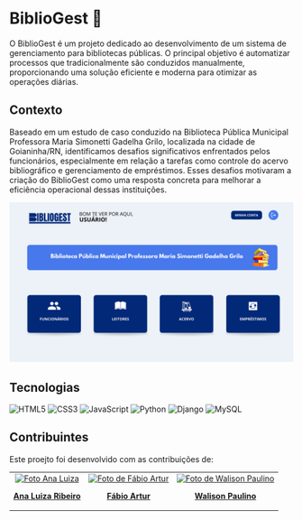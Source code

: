 # BiblioGest 📘

O BiblioGest é um projeto dedicado ao desenvolvimento de um sistema de gerenciamento para bibliotecas públicas. O principal objetivo é automatizar processos que tradicionalmente são conduzidos manualmente, proporcionando uma solução eficiente e moderna para otimizar as operações diárias.

## Contexto
Baseado em um estudo de caso conduzido na Biblioteca Pública Municipal Professora Maria Simonetti Gadelha Grilo, localizada na cidade de Goianinha/RN, identificamos desafios significativos enfrentados pelos funcionários, especialmente em relação a tarefas como controle do acervo bibliográfico e gerenciamento de empréstimos. Esses desafios motivaram a criação do BiblioGest como uma resposta concreta para melhorar a eficiência operacional dessas instituições.

<img src="static/img/printscreen.png"  alt="Foto do Sistema"/>

## Tecnologias
![HTML5](https://img.shields.io/badge/html5-%23E34F26.svg?style=for-the-badge&logo=html5&logoColor=white)
![CSS3](https://img.shields.io/badge/css3-%231572B6.svg?style=for-the-badge&logo=css3&logoColor=white)
![JavaScript](https://img.shields.io/badge/javascript-%23323330.svg?style=for-the-badge&logo=javascript&logoColor=%23F7DF1E)
![Python](https://img.shields.io/badge/python-3670A0?style=for-the-badge&logo=python&logoColor=ffdd54)
![Django](https://img.shields.io/badge/django-%23092E20.svg?style=for-the-badge&logo=django&logoColor=white)
![MySQL](https://img.shields.io/badge/mysql-%2300f.svg?style=for-the-badge&logo=mysql&logoColor=white)

## Contribuintes

Este proejto foi desenvolvido com as contribuições de:
<table>
  <tr>
    <td align="center" width="max-content">
      <a href="https://github.com/euluizaribeiro">
        <img src="https://avatars.githubusercontent.com/u/119046529?v=4" width="120px;" alt="Foto Ana Luiza"/>
        <p><b>Ana Luiza Ribeiro</b></p>
      </a>
    </td>
    <td align="center" width="max-content">
      <a href="https://github.com/FabioGomesLima">
        <img src="https://avatars.githubusercontent.com/u/119046091?v=4" width="120px;" alt="Foto de Fábio Artur"/>
        <p><b>Fábio Artur</b></p>
      </a>
    </td>
    <td align="center" width="max-content">
      <a href="https://github.com/WALISONPAULINO">
        <img src="https://avatars.githubusercontent.com/u/119046527?v=4" width="120px;" alt="Foto de Walison Paulino"/>
        <p><b>Walison Paulino</b></p>
      </a>
    </td>
  </tr>
</table>
